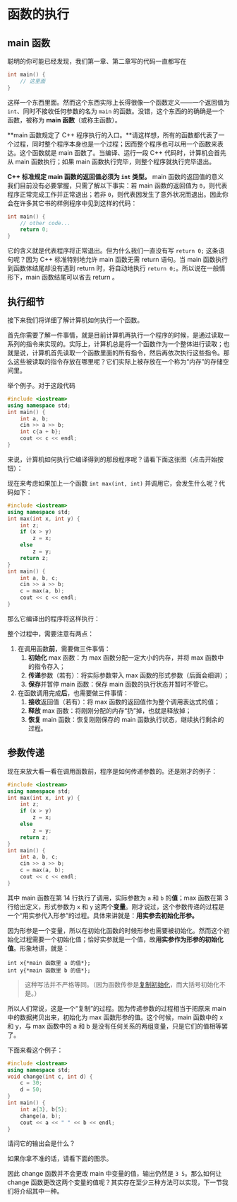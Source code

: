 # 函数的执行

<style>
@import url(ch03/fig.css)
</style>

## main 函数

聪明的你可能已经发现，我们第一章、第二章写的代码一直都写在
```cpp
int main() {
    // 这里面
}
```
这样一个东西里面。然而这个东西实际上长得很像一个函数定义——一个返回值为 `int`、同时不接收任何参数的名为 `main` 的函数。没错，这个东西的的确确是一个函数，被称为 **main 函数**（或称主函数）。

**main 函数规定了 C++ 程序执行的入口。**请这样想，所有的函数都代表了一个过程，同时整个程序本身也是一个过程；因而整个程序也可以用一个函数来表达。这个函数就是 main 函数了。当编译、运行一段 C++ 代码时，计算机会首先从 main 函数执行；如果 main 函数执行完毕，则整个程序就执行完毕退出。

**C++ 标准规定 main 函数的返回值必须为 `int` 类型。** main 函数的返回值的意义我们目前没有必要掌握，只需了解以下事实：若 main 函数的返回值为 `0`，则代表程序正常完成工作并正常退出；若非 `0`，则代表因发生了意外状况而退出。因此你会在许多其它书的样例程序中见到这样的代码：
```cpp
int main() {
    // other code...
    return 0;
}
```
它的含义就是代表程序将正常退出。但为什么我们一直没有写 `return 0;` 这条语句呢？因为 C++ 标准特别地允许 main 函数无需 return 语句。当 main 函数执行到函数体结尾却没有遇到 return 时，将自动地执行 `return 0;`。所以说在一般情形下，main 函数结尾可以省去 return 。

## 执行细节

接下来我们将详细了解计算机如何执行一个函数。

首先你需要了解一件事情，就是目前计算机再执行一个程序的时候，是通过读取一系列的指令来实现的。实际上，计算机总是将一个函数作为一个整体进行读取；也就是说，计算机首先读取一个函数里面的所有指令，然后再依次执行这些指令。那么这些被读取的指令存放在哪里呢？它们实际上被存放在一个称为“内存”的存储空间里。

举个例子。对于这段代码
```CPP
#include <iostream>
using namespace std;
int main() {
    int a, b;
    cin >> a >> b;
    int c{a + b};
    cout << c << endl;
}
```
来说，计算机如何执行它编译得到的那段程序呢？请看下面这张图（点击开始按钮）：

<div class="fig">
<div id="fig1" class="raphael"></div>
<p id="fig1Text" class="info"></p>
</div>

现在来考虑如果加上一个函数 `int max(int, int)` 并调用它，会发生什么呢？代码如下：
```CPP
#include <iostream>
using namespace std;
int max(int x, int y) {
    int z;
    if (x > y)
        z = x;
    else
        z = y;
    return z;
}
int main() {
    int a, b, c;
    cin >> a >> b;
    c = max(a, b);
    cout << c << endl;
}
```
那么它编译出的程序将这样执行：
<div class="fig">
<div id="fig2" class="raphael"></div>
<p id="fig2Text" class="info"></p>
</div>

整个过程中，需要注意有两点：
1. 在调用函数**前**，需要做三件事情：
    1. **初始化** max 函数：为 max 函数分配一定大小的内存，并将 max 函数中的指令存入；
    2. **传递**参数（若有）：将实际参数带入 max 函数的形式参数（后面会细讲）；
    3. **保存**并暂停 main 函数：保存 main 函数的执行状态并暂时不管它。
2. 在函数调用完成**后**，也需要做三件事情：
    1. **接收**返回值（若有）：将 max 函数的返回值作为整个调用表达式的值；
    2. **释放** max 函数：将刚刚分配的内存“扔”掉，也就是释放掉；
    3. **恢复** main 函数：恢复刚刚保存的 main 函数执行状态，继续执行剩余的过程。

## 参数传递

现在来放大看一看在调用函数前，程序是如何传递参数的。还是刚才的例子：
```CPP
#include <iostream>
using namespace std;
int max(int x, int y) {
    int z;
    if (x > y)
        z = x;
    else
        z = y;
    return z;
}
int main() {
    int a, b, c;
    cin >> a >> b;
    c = max(a, b);
    cout << c << endl;
}
```
其中 main 函数在第 14 行执行了调用，实际参数为 `a` 和 `b` 的**值**；max 函数在第 3 行给出定义，形式参数为 `x` 和 `y` 这两个**变量**。刚才说过，这个参数传递的过程是一个“用实参代入形参”的过程。具体来讲就是：**用实参去初始化形参。**

因为形参是一个变量，所以在初始化函数的时候形参也需要被初始化。然而这个初始化过程需要一个初始化值；恰好实参就是一个值，故**用实参作为形参的初始化值**。形象地讲，就是：
```sdsc
int x{*main 函数里 a 的值*};
int y{*main 函数里 b 的值*};
```

> 这种写法并不严格等同。（因为函数传参是[复制初始化](https://zh.cppreference.com/w/cpp/language/copy_initialization)，而大括号初始化不是。）

所以人们常说，这是一个“复制”的过程。因为传递参数的过程相当于把原来 main 中的数据拷贝出来，初始化为 max 函数形参的值。这个时候，main 函数中的 x 和 y，与 max 函数中的 a 和 b 是没有任何关系的两组变量，只是它们的值相等罢了。

下面来看这个例子：
```CPP
#include <iostream>
using namespace std;
void change(int c, int d) {
    c = 30;
    d = 50;
}
int main() {
    int a{3}, b{5};
    change(a, b);
    cout << a << " " << b << endl; 
}
```
请问它的输出会是什么？

如果你拿不准的话，请看下面的图示。

<div class="fig">
<div id="fig3" class="raphael"></div>
<p id="fig3Text" class="info"></p>
</div>

因此 change 函数并不会更改 main 中变量的值，输出仍然是 `3 5`。那么如何让 change 函数更改这两个变量的值呢？其实存在至少三种方法可以实现，下一节我们将介绍其中一种。

<script type="module" src="ch03/function_execution.js"></script>